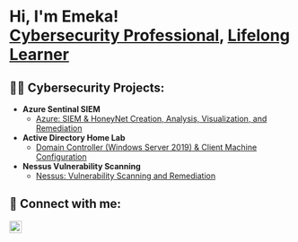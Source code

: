 <h1>Hi, I'm Emeka! <br/><a href="https://github.com/emeka789">Cybersecurity Professional</a>, <a href="https://www.linkedin.com/in/emeka-chikwekwem-47106b185/">Lifelong Learner</a></h1>

<h2>👨‍💻 Cybersecurity Projects:</h2>

- <b>Azure Sentinal SIEM </b>
  - [Azure: SIEM & HoneyNet Creation, Analysis, Visualization, and Remediation](https://github.com/emeka789/SiemLab/tree/main)
- <b>Active Directory Home Lab </b>
  - [Domain Controller (Windows Server 2019) & Client Machine Configuration](https://github.com/emeka789/ActiveDirectoryHL/tree/mai)
- <b>Nessus Vulnerability Scanning </b>
  - [Nessus: Vulnerability Scanning and Remediation](https://github.com/emeka789/Nessus/tree/mai)


<h2> 🤳 Connect with me:</h2>

[<img align="left" alt="EmekaChikwekwem | LinkedIn" width="22px" src="https://cdn.jsdelivr.net/npm/simple-icons@v3/icons/linkedin.svg" />][linkedin]

[linkedin]: https://www.linkedin.com/in/emeka-chikwekwem-47106b185/
